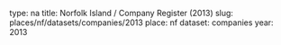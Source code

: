 type: na
title: Norfolk Island / Company Register (2013)
slug: places/nf/datasets/companies/2013
place: nf
dataset: companies
year: 2013
